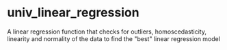 # univ_linear_regression
A linear regression function that checks for outliers, homoscedasticity, linearity and normality of the data to find the "best" linear regression model
